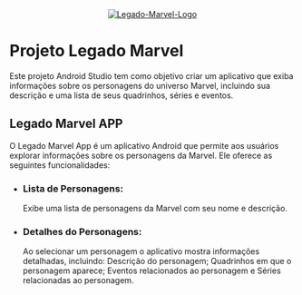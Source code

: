 <div style="text-align: center;">
  <a href="https://imgbb.com/">
    <img src="https://i.ibb.co/BjCwKq2/Legado-Marvel-Logo.jpg" alt="Legado-Marvel-Logo" border="0">
  </a>
</div>

# Projeto Legado Marvel
Este projeto Android Studio tem como objetivo criar um aplicativo que exiba informações sobre os personagens do universo Marvel, incluindo sua descrição e uma lista de seus quadrinhos, séries e eventos. 

## Legado Marvel APP
O Legado Marvel App é um aplicativo Android que permite aos usuários explorar informações sobre os personagens da Marvel. Ele oferece as seguintes funcionalidades:

- ### Lista de Personagens:
  Exibe uma lista de personagens da Marvel com seu nome e descrição.

- ### Detalhes do Personagens:
  Ao selecionar um personagem o aplicativo mostra informações detalhadas, incluindo:
    Descrição do personagem;
    Quadrinhos em que o personagem aparece;
    Eventos relacionados ao personagem e
    Séries relacionadas ao personagem.
  
